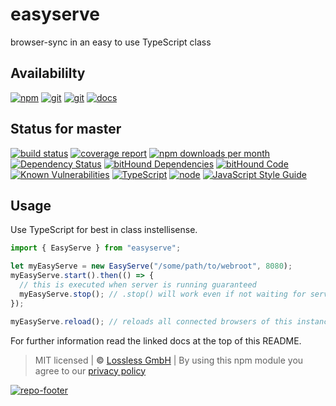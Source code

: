 # easyserve

browser-sync in an easy to use TypeScript class

## Availabililty

[![npm](https://pushrocks.gitlab.io/assets/repo-button-npm.svg)](https://www.npmjs.com/package/easyserve)
[![git](https://pushrocks.gitlab.io/assets/repo-button-git.svg)](https://GitLab.com/pushrocks/easyserve)
[![git](https://pushrocks.gitlab.io/assets/repo-button-mirror.svg)](https://github.com/pushrocks/easyserve)
[![docs](https://pushrocks.gitlab.io/assets/repo-button-docs.svg)](https://pushrocks.gitlab.io/easyserve/)

## Status for master

[![build status](https://GitLab.com/pushrocks/easyserve/badges/master/build.svg)](https://GitLab.com/pushrocks/easyserve/commits/master)
[![coverage report](https://GitLab.com/pushrocks/easyserve/badges/master/coverage.svg)](https://GitLab.com/pushrocks/easyserve/commits/master)
[![npm downloads per month](https://img.shields.io/npm/dm/easyserve.svg)](https://www.npmjs.com/package/easyserve)
[![Dependency Status](https://david-dm.org/pushrocks/easyserve.svg)](https://david-dm.org/pushrocks/easyserve)
[![bitHound Dependencies](https://www.bithound.io/github/pushrocks/easyserve/badges/dependencies.svg)](https://www.bithound.io/github/pushrocks/easyserve/master/dependencies/npm)
[![bitHound Code](https://www.bithound.io/github/pushrocks/easyserve/badges/code.svg)](https://www.bithound.io/github/pushrocks/easyserve)
[![Known Vulnerabilities](https://snyk.io/test/npm/easyserve/badge.svg)](https://snyk.io/test/npm/easyserve)
[![TypeScript](https://img.shields.io/badge/TypeScript-2.x-blue.svg)](https://nodejs.org/dist/latest-v6.x/docs/api/)
[![node](https://img.shields.io/badge/node->=%206.x.x-blue.svg)](https://nodejs.org/dist/latest-v6.x/docs/api/)
[![JavaScript Style Guide](https://img.shields.io/badge/code%20style-standard-brightgreen.svg)](http://standardjs.com/)

## Usage

Use TypeScript for best in class instellisense.

```javascript
import { EasyServe } from "easyserve";

let myEasyServe = new EasyServe("/some/path/to/webroot", 8080);
myEasyServe.start().then(() => {
  // this is executed when server is running guaranteed
  myEasyServe.stop(); // .stop() will work even if not waiting for server to be fully started
});

myEasyServe.reload(); // reloads all connected browsers of this instance
```

For further information read the linked docs at the top of this README.

> MIT licensed | **&copy;** [Lossless GmbH](https://lossless.gmbh)
> | By using this npm module you agree to our [privacy policy](https://lossless.gmbH/privacy.html)

[![repo-footer](https://pushrocks.gitlab.io/assets/repo-footer.svg)](https://push.rocks)
